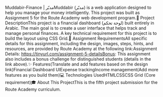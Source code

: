 Muddabir-Finance | مدبّرMuddabir (مدبّر) is a web application designed to help you manage your money intelligently. This project was built as Assignment 5 for the Route Academy web development program.🚀 Project DescriptionThis project is a financial dashboard (لوحة تحكم) built entirely in Arabic. The main goal is to create a user interface that helps track and manage personal finances. A key technical requirement for this project is to build the layout using CSS Grid.🎯 Assignment RequirementsAll specific details for this assignment, including the design, images, steps, hints, and resources, are provided by Route Academy at the following link:Assignment Details: https://tinyurl.com/assignment-5-detailsBonus: This assignment also includes a bonus challenge for distinguished students (details in the link above).✨ Features(Translate and add features based on the design link)Financial Dashboard UIExpense trackingIncome management(Add more features as you build them)💻 Technologies UsedHTMLCSSCSS Grid (Core requirement)🎓 About This ProjectThis is the fifth project submission for the Route Academy curriculum.
